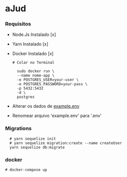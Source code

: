 # aJud

### Requisitos

- Node.Js Instalado [x]
- Yarn Instalado [x]

- Docker Instalado [x]

  ```
  # Colar no Terminal

    sudo docker run \
    --name nome-app \
    -e POSTGRES_USER=your-user \
    -e POSTGRES_PASSWORD=your-pass \
    -p 5432:5432
    -d \
    postgres
  ```

- Alterar os dados de <a href="#">example.env</a>
- Renomear arquivo 'example.env' para '.env'


### Migrations

```
  # yarn sequelize init
  # yarn sequelize migration:create --name createUser
  yarn sequelize db:migrate
```

### docker

```
# docker-compose up
```
